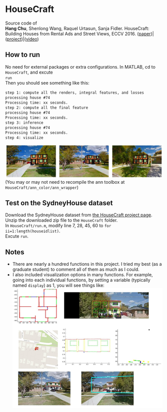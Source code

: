 # HouseCraft  
Source code of  
**Hang Chu**, Shenlong Wang, Raquel Urtasun, Sanja Fidler. HouseCraft: Building Houses from Rental Ads and Street Views, ECCV 2016. ([paper](http://chuhang.github.io/files/publications/ECCV_16.pdf))|([project](http://www.cs.toronto.edu/housecraft))|([video](https://vimeo.com/174261051))  
## How to run
No need for external packages or extra configurations. In MATLAB, cd to `HouseCraft`, and excute  
`run`  
Then you should see something like this:  
```
step 1: compute all the renders, integral features, and losses  
processing house #74  
Processing time: xx seconds.  
step 2: compute all the final feature  
processing house #74  
Processing time: xx seconds.  
step 3: inference  
processing house #74  
Processing time: xx seconds.  
step 4: visualize  
```  
![](./readme_imgs/run.jpg "run results")  
(You may or may not need to recompile the ann toolbox at
`HouseCraft/ann_color/ann_wrapper`)  
## Test on the SydneyHouse dataset  
Download the SydneyHouse dataset from [the HouseCraft project page](http://www.cs.toronto.edu/housecraft).  
Unzip the downloaded zip file to the `HouseCraft` folder.  
In `HouseCraft/run.m`, modify line 7, 28, 45, 60 to `for ii=1:length(houseidlist)`.  
Excute `run`.
## Notes
- There are nearly a hundred functions in this project. I tried my best (as a graduate student) to comment all of them as much as I could.  
- I also included visualization options in many functions. For example, going into each individual functions, by setting a variable (typically named `display`) as 1, you will see things like:
![](./readme_imgs/visualization.jpg "visualization examples")  

